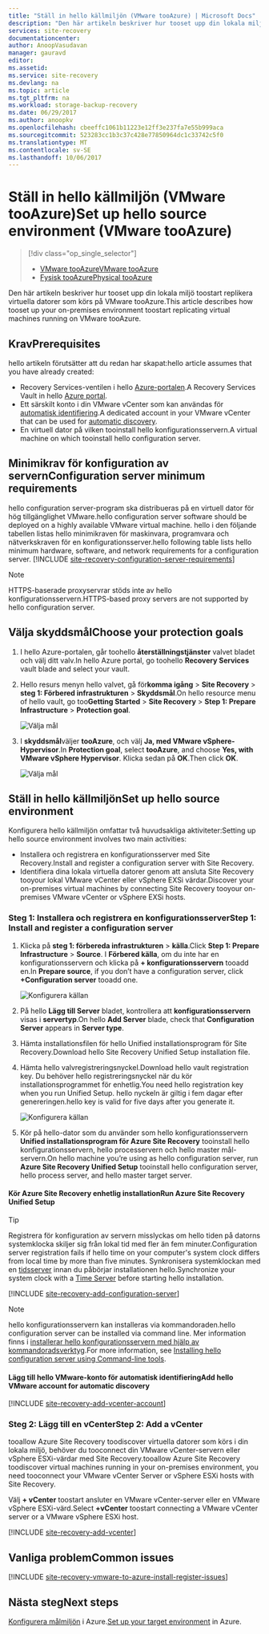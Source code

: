 ```yaml
---
title: "Ställ in hello källmiljön (VMware tooAzure) | Microsoft Docs"
description: "Den här artikeln beskriver hur tooset upp din lokala miljö toostart replikera VMware virtuella datorer tooAzure."
services: site-recovery
documentationcenter: 
author: AnoopVasudavan
manager: gauravd
editor: 
ms.assetid: 
ms.service: site-recovery
ms.devlang: na
ms.topic: article
ms.tgt_pltfrm: na
ms.workload: storage-backup-recovery
ms.date: 06/29/2017
ms.author: anoopkv
ms.openlocfilehash: cbeeffc1061b11223e12ff3e237fa7e55b999aca
ms.sourcegitcommit: 523283cc1b3c37c428e77850964dc1c33742c5f0
ms.translationtype: MT
ms.contentlocale: sv-SE
ms.lasthandoff: 10/06/2017
---
```

# <a name="set-up-hello-source-environment-vmware-tooazure"></a><span data-ttu-id="96859-103">Ställ in hello källmiljön (VMware tooAzure)</span><span class="sxs-lookup"><span data-stu-id="96859-103">Set up hello source environment (VMware tooAzure)</span></span>
> [!div class="op_single_selector"]
> * [<span data-ttu-id="96859-104">VMware tooAzure</span><span class="sxs-lookup"><span data-stu-id="96859-104">VMware tooAzure</span></span>](./site-recovery-set-up-vmware-to-azure.md)
> * [<span data-ttu-id="96859-105">Fysisk tooAzure</span><span class="sxs-lookup"><span data-stu-id="96859-105">Physical tooAzure</span></span>](./site-recovery-set-up-physical-to-azure.md)

<span data-ttu-id="96859-106">Den här artikeln beskriver hur tooset upp din lokala miljö toostart replikera virtuella datorer som körs på VMware tooAzure.</span><span class="sxs-lookup"><span data-stu-id="96859-106">This article describes how tooset up your on-premises environment toostart replicating virtual machines running on VMware tooAzure.</span></span>

## <a name="prerequisites"></a><span data-ttu-id="96859-107">Krav</span><span class="sxs-lookup"><span data-stu-id="96859-107">Prerequisites</span></span>

<span data-ttu-id="96859-108">hello artikeln förutsätter att du redan har skapat:</span><span class="sxs-lookup"><span data-stu-id="96859-108">hello article assumes that you have already created:</span></span>
- <span data-ttu-id="96859-109">Recovery Services-ventilen i hello [Azure-portalen](http://portal.azure.com "Azure-portalen").</span><span class="sxs-lookup"><span data-stu-id="96859-109">A Recovery Services Vault in hello [Azure portal](http://portal.azure.com "Azure portal").</span></span>
- <span data-ttu-id="96859-110">Ett särskilt konto i din VMware vCenter som kan användas för [automatisk identifiering](./site-recovery-vmware-to-azure.md).</span><span class="sxs-lookup"><span data-stu-id="96859-110">A dedicated account in your VMware vCenter that can be used for [automatic discovery](./site-recovery-vmware-to-azure.md).</span></span>
- <span data-ttu-id="96859-111">En virtuell dator på vilken tooinstall hello konfigurationsservern.</span><span class="sxs-lookup"><span data-stu-id="96859-111">A virtual machine on which tooinstall hello configuration server.</span></span>

## <a name="configuration-server-minimum-requirements"></a><span data-ttu-id="96859-112">Minimikrav för konfiguration av servern</span><span class="sxs-lookup"><span data-stu-id="96859-112">Configuration server minimum requirements</span></span>
<span data-ttu-id="96859-113">hello configuration server-program ska distribueras på en virtuell dator för hög tillgänglighet VMware.</span><span class="sxs-lookup"><span data-stu-id="96859-113">hello configuration server software should be deployed on a highly available VMware virtual machine.</span></span> <span data-ttu-id="96859-114">hello i den följande tabellen listas hello minimikraven för maskinvara, programvara och nätverkskraven för en konfigurationsserver.</span><span class="sxs-lookup"><span data-stu-id="96859-114">hello following table lists hello minimum hardware, software, and network requirements for a configuration server.</span></span>
[!INCLUDE [site-recovery-configuration-server-requirements](../../includes/site-recovery-configuration-and-scaleout-process-server-requirements.md)]

> [!NOTE]
> <span data-ttu-id="96859-115">HTTPS-baserade proxyservrar stöds inte av hello konfigurationsservern.</span><span class="sxs-lookup"><span data-stu-id="96859-115">HTTPS-based proxy servers are not supported by hello configuration server.</span></span>

## <a name="choose-your-protection-goals"></a><span data-ttu-id="96859-116">Välja skyddsmål</span><span class="sxs-lookup"><span data-stu-id="96859-116">Choose your protection goals</span></span>

1. <span data-ttu-id="96859-117">I hello Azure-portalen, går toohello **återställningstjänster** valvet bladet och välj ditt valv.</span><span class="sxs-lookup"><span data-stu-id="96859-117">In hello Azure portal, go toohello **Recovery Services** vault blade and select your vault.</span></span>
2. <span data-ttu-id="96859-118">Hello resurs menyn hello valvet, gå för**komma igång** > **Site Recovery** > **steg 1: Förbered infrastrukturen**  >  **Skyddsmål**.</span><span class="sxs-lookup"><span data-stu-id="96859-118">On hello resource menu of hello vault, go too**Getting Started** > **Site Recovery** > **Step 1: Prepare Infrastructure** > **Protection goal**.</span></span>

    ![Välja mål](./media/site-recovery-set-up-vmware-to-azure/choose-goals.png)
3. <span data-ttu-id="96859-120">I **skyddsmål**väljer **tooAzure**, och välj **Ja, med VMware vSphere-Hypervisor**.</span><span class="sxs-lookup"><span data-stu-id="96859-120">In **Protection goal**, select **tooAzure**, and choose **Yes, with VMware vSphere Hypervisor**.</span></span> <span data-ttu-id="96859-121">Klicka sedan på **OK**.</span><span class="sxs-lookup"><span data-stu-id="96859-121">Then click **OK**.</span></span>

    ![Välja mål](./media/site-recovery-set-up-vmware-to-azure/choose-goals2.png)

## <a name="set-up-hello-source-environment"></a><span data-ttu-id="96859-123">Ställ in hello källmiljön</span><span class="sxs-lookup"><span data-stu-id="96859-123">Set up hello source environment</span></span>
<span data-ttu-id="96859-124">Konfigurera hello källmiljön omfattar två huvudsakliga aktiviteter:</span><span class="sxs-lookup"><span data-stu-id="96859-124">Setting up hello source environment involves two main activities:</span></span>

- <span data-ttu-id="96859-125">Installera och registrera en konfigurationsserver med Site Recovery.</span><span class="sxs-lookup"><span data-stu-id="96859-125">Install and register a configuration server with Site Recovery.</span></span>
- <span data-ttu-id="96859-126">Identifiera dina lokala virtuella datorer genom att ansluta Site Recovery tooyour lokal VMware vCenter eller vSphere EXSi värdar.</span><span class="sxs-lookup"><span data-stu-id="96859-126">Discover your on-premises virtual machines by connecting Site Recovery tooyour on-premises VMware vCenter or vSphere EXSi hosts.</span></span>

### <a name="step-1-install-and-register-a-configuration-server"></a><span data-ttu-id="96859-127">Steg 1: Installera och registrera en konfigurationsserver</span><span class="sxs-lookup"><span data-stu-id="96859-127">Step 1: Install and register a configuration server</span></span>

1. <span data-ttu-id="96859-128">Klicka på **steg 1: förbereda infrastrukturen** > **källa**.</span><span class="sxs-lookup"><span data-stu-id="96859-128">Click **Step 1: Prepare Infrastructure** > **Source**.</span></span> <span data-ttu-id="96859-129">I **Förbered källa**, om du inte har en konfigurationsservern och klicka på **+ konfigurationsservern** tooadd en.</span><span class="sxs-lookup"><span data-stu-id="96859-129">In **Prepare source**, if you don’t have a configuration server, click **+Configuration server** tooadd one.</span></span>

    ![Konfigurera källan](./media/site-recovery-set-up-vmware-to-azure/set-source1.png)
2. <span data-ttu-id="96859-131">På hello **Lägg till Server** bladet, kontrollera att **konfigurationsservern** visas i **servertyp**.</span><span class="sxs-lookup"><span data-stu-id="96859-131">On hello **Add Server** blade, check that **Configuration Server** appears in **Server type**.</span></span>
4. <span data-ttu-id="96859-132">Hämta installationsfilen för hello Unified installationsprogram för Site Recovery.</span><span class="sxs-lookup"><span data-stu-id="96859-132">Download hello Site Recovery Unified Setup installation file.</span></span>
5. <span data-ttu-id="96859-133">Hämta hello valvregistreringsnyckel.</span><span class="sxs-lookup"><span data-stu-id="96859-133">Download hello vault registration key.</span></span> <span data-ttu-id="96859-134">Du behöver hello registreringsnyckel när du kör installationsprogrammet för enhetlig.</span><span class="sxs-lookup"><span data-stu-id="96859-134">You need hello registration key when you run Unified Setup.</span></span> <span data-ttu-id="96859-135">hello nyckeln är giltig i fem dagar efter genereringen.</span><span class="sxs-lookup"><span data-stu-id="96859-135">hello key is valid for five days after you generate it.</span></span>

    ![Konfigurera källan](./media/site-recovery-set-up-vmware-to-azure/set-source2.png)
6. <span data-ttu-id="96859-137">Kör på hello-dator som du använder som hello konfigurationsservern **Unified installationsprogram för Azure Site Recovery** tooinstall hello konfigurationsservern, hello processervern och hello master mål-servern.</span><span class="sxs-lookup"><span data-stu-id="96859-137">On hello machine you’re using as hello configuration server, run **Azure Site Recovery Unified Setup** tooinstall hello configuration server, hello process server, and hello master target server.</span></span>

#### <a name="run-azure-site-recovery-unified-setup"></a><span data-ttu-id="96859-138">Kör Azure Site Recovery enhetlig installation</span><span class="sxs-lookup"><span data-stu-id="96859-138">Run Azure Site Recovery Unified Setup</span></span>

> [!TIP]
> <span data-ttu-id="96859-139">Registrera för konfiguration av servern misslyckas om hello tiden på datorns systemklocka skiljer sig från lokal tid med fler än fem minuter.</span><span class="sxs-lookup"><span data-stu-id="96859-139">Configuration server registration fails if hello time on your computer's system clock differs from local time by more than five minutes.</span></span> <span data-ttu-id="96859-140">Synkronisera systemklockan med en [tidsserver](https://technet.microsoft.com/windows-server-docs/identity/ad-ds/get-started/windows-time-service/windows-time-service) innan du påbörjar installationen hello.</span><span class="sxs-lookup"><span data-stu-id="96859-140">Synchronize your system clock with a [Time Server](https://technet.microsoft.com/windows-server-docs/identity/ad-ds/get-started/windows-time-service/windows-time-service) before starting hello installation.</span></span>

[!INCLUDE [site-recovery-add-configuration-server](../../includes/site-recovery-add-configuration-server.md)]

> [!NOTE]
> <span data-ttu-id="96859-141">hello konfigurationsservern kan installeras via kommandoraden.</span><span class="sxs-lookup"><span data-stu-id="96859-141">hello configuration server can be installed via command line.</span></span> <span data-ttu-id="96859-142">Mer information finns i [installerar hello konfigurationsservern med hjälp av kommandoradsverktyg](http://aka.ms/installconfigsrv).</span><span class="sxs-lookup"><span data-stu-id="96859-142">For more information, see [Installing hello configuration server using Command-line tools](http://aka.ms/installconfigsrv).</span></span>

#### <a name="add-hello-vmware-account-for-automatic-discovery"></a><span data-ttu-id="96859-143">Lägg till hello VMware-konto för automatisk identifiering</span><span class="sxs-lookup"><span data-stu-id="96859-143">Add hello VMware account for automatic discovery</span></span>

[!INCLUDE [site-recovery-add-vcenter-account](../../includes/site-recovery-add-vcenter-account.md)]

### <a name="step-2-add-a-vcenter"></a><span data-ttu-id="96859-144">Steg 2: Lägg till en vCenter</span><span class="sxs-lookup"><span data-stu-id="96859-144">Step 2: Add a vCenter</span></span>
<span data-ttu-id="96859-145">tooallow Azure Site Recovery toodiscover virtuella datorer som körs i din lokala miljö, behöver du tooconnect din VMware vCenter-servern eller vSphere ESXi-värdar med Site Recovery.</span><span class="sxs-lookup"><span data-stu-id="96859-145">tooallow Azure Site Recovery toodiscover virtual machines running in your on-premises environment, you need tooconnect your VMware vCenter Server or vSphere ESXi hosts with Site Recovery.</span></span>

<span data-ttu-id="96859-146">Välj **+ vCenter** toostart ansluter en VMware vCenter-server eller en VMware vSphere ESXi-värd.</span><span class="sxs-lookup"><span data-stu-id="96859-146">Select **+vCenter** toostart connecting a VMware vCenter server or a VMware vSphere ESXi host.</span></span>

[!INCLUDE [site-recovery-add-vcenter](../../includes/site-recovery-add-vcenter.md)]


## <a name="common-issues"></a><span data-ttu-id="96859-147">Vanliga problem</span><span class="sxs-lookup"><span data-stu-id="96859-147">Common issues</span></span>
[!INCLUDE [site-recovery-vmware-to-azure-install-register-issues](../../includes/site-recovery-vmware-to-azure-install-register-issues.md)]


## <a name="next-steps"></a><span data-ttu-id="96859-148">Nästa steg</span><span class="sxs-lookup"><span data-stu-id="96859-148">Next steps</span></span>
<span data-ttu-id="96859-149">[Konfigurera målmiljön](./site-recovery-prepare-target-vmware-to-azure.md) i Azure.</span><span class="sxs-lookup"><span data-stu-id="96859-149">[Set up your target environment](./site-recovery-prepare-target-vmware-to-azure.md) in Azure.</span></span>
